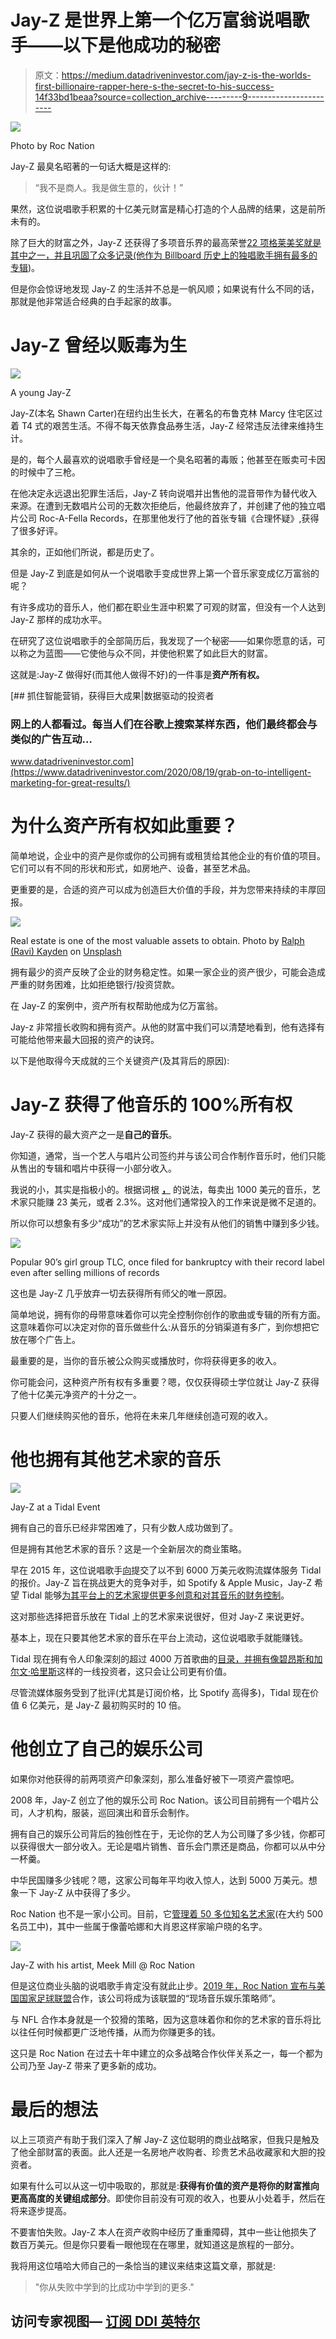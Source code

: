 # Jay-Z 是世界上第一个亿万富翁说唱歌手——以下是他成功的秘密

> 原文：<https://medium.datadriveninvestor.com/jay-z-is-the-worlds-first-billionaire-rapper-here-s-the-secret-to-his-success-14f33bd1beaa?source=collection_archive---------9----------------------->

![](img/55ccb317cc7503803eb25d575d7d6f8c.png)

Photo by Roc Nation

Jay-Z 最臭名昭著的一句话大概是这样的:

> “我不是商人。我是做生意的，伙计！”

果然，这位说唱歌手积累的十亿美元财富是精心打造的个人品牌的结果，这是前所未有的。

除了巨大的财富之外，Jay-Z 还获得了多项音乐界的最高荣誉[22 项格莱美奖就是其中之一，并且巩固了众多记录(他作为 Billboard 历史上的独唱歌手拥有最多的专辑](https://en.wikipedia.org/wiki/Jay-Z#Music_career))。

但是你会惊讶地发现 Jay-Z 的生活并不总是一帆风顺；如果说有什么不同的话，那就是他非常适合经典的白手起家的故事。

# **Jay-Z 曾经以贩毒为生**

![](img/c6c47bce8c1d82a2b4b2589d493a1e01.png)

A young Jay-Z

Jay-Z(本名 Shawn Carter)在纽约出生长大，在著名的布鲁克林 Marcy 住宅区过着 T4 式的艰苦生活。不得不每天依靠食品券生活，Jay-Z 经常违反法律来维持生计。

是的，每个人最喜欢的说唱歌手曾经是一个臭名昭著的毒贩；他甚至在贩卖可卡因的时候中了三枪。

在他决定永远退出犯罪生活后，Jay-Z 转向说唱并出售他的混音带作为替代收入来源。在遭到无数唱片公司的无数次拒绝后，他最终放弃了，并创建了他的独立唱片公司 Roc-A-Fella Records，在那里他发行了他的首张专辑《合理怀疑》,获得了很多好评。

其余的，正如他们所说，都是历史了。

但是 Jay-Z 到底是如何从一个说唱歌手变成世界上第一个音乐家变成亿万富翁的呢？

有许多成功的音乐人，他们都在职业生涯中积累了可观的财富，但没有一个人达到 Jay-Z 那样的成功水平。

在研究了这位说唱歌手的全部简历后，我发现了一个秘密——如果你愿意的话，可以称之为蓝图——它使他与众不同，并使他积累了如此巨大的财富。

这就是:Jay-Z 做得好(而其他人做得不好)的一件事是**资产所有权。**

[](https://www.datadriveninvestor.com/2020/08/19/grab-on-to-intelligent-marketing-for-great-results/) [## 抓住智能营销，获得巨大成果|数据驱动的投资者

### 网上的人都看过。每当人们在谷歌上搜索某样东西，他们最终都会与类似的广告互动…

www.datadriveninvestor.com](https://www.datadriveninvestor.com/2020/08/19/grab-on-to-intelligent-marketing-for-great-results/) 

# **为什么资产所有权如此重要？**

简单地说，企业中的资产是你或你的公司拥有或租赁给其他企业的有价值的项目。它们可以有不同的形状和形式，如房地产、设备，甚至艺术品。

更重要的是，合适的资产可以成为创造巨大价值的手段，并为您带来持续的丰厚回报。

![](img/0868433dc25234b90a7f3ae6336718b5.png)

Real estate is one of the most valuable assets to obtain. Photo by [Ralph (Ravi) Kayden](https://unsplash.com/@ralphkayden?utm_source=medium&utm_medium=referral) on [Unsplash](https://unsplash.com?utm_source=medium&utm_medium=referral)

拥有最少的资产反映了企业的财务稳定性。如果一家企业的资产很少，可能会造成严重的财务困难，比如拒绝银行/投资贷款。

在 Jay-Z 的案例中，资产所有权帮助他成为亿万富翁。

Jay-z 非常擅长收购和拥有资产。从他的财富中我们可以清楚地看到，他有选择有可能给他带来最大回报的资产的诀窍。

以下是他取得今天成就的三个关键资产(及其背后的原因):

# **Jay-Z 获得了他音乐的 100%所有权**

Jay-Z 获得的最大资产之一是**自己的音乐**。

你知道，通常，当一个艺人与唱片公司签约并与该公司合作制作音乐时，他们只能从售出的专辑和唱片中获得一小部分收入。

我说的小，其实是指极小的。根据词根 [**，**](https://www.theroot.com/the-music-industrys-funny-money-1790880088) 的说法，每卖出 1000 美元的音乐，艺术家只能赚 23 美元，或者 2.3%。这对他们通常投入的工作来说是微不足道的。

所以你可以想象有多少“成功”的艺术家实际上并没有从他们的销售中赚到多少钱。

![](img/5d530a7e12c360a493fb8605efd7a323.png)

Popular 90’s girl group TLC, once filed for bankruptcy with their record label even after selling millions of records

这也是 Jay-Z 几乎放弃一切去获得所有师父的唯一原因。

简单地说，拥有你的母带意味着你可以完全控制你创作的歌曲或专辑的所有方面。这意味着你可以决定对你的音乐做些什么:从音乐的分销渠道有多广，到你想把它放在哪个广告上。

最重要的是，当你的音乐被公众购买或播放时，你将获得更多的收入。

你可能会问，这种资产所有权有多重要？嗯，仅仅获得硕士学位就让 Jay-Z 获得了他十亿美元净资产的十分之一。

只要人们继续购买他的音乐，他将在未来几年继续创造可观的收入。

# 他也拥有其他艺术家的音乐

![](img/2fd391566cb73c0a79e0669b5db9aac2.png)

Jay-Z at a Tidal Event

拥有自己的音乐已经非常困难了，只有少数人成功做到了。

但是拥有其他艺术家的音乐？这是一个全新层次的商业策略。

早在 2015 年，这位说唱歌手[向](http://mb.cision.com/Main/1052/9718782/340280.pdf)提交了以不到 6000 万美元收购流媒体服务 Tidal 的报价。Jay-Z 旨在挑战更大的竞争对手，如 Spotify & Apple Music，Jay-Z 希望 Tidal 能够[为其平台上的艺术家提供更多创意和对其音乐的财务控制](https://www.bbc.com/news/business-38725806#:~:text=Jay%20Z%20bought%20Tidal%20three,more%20control%20over%20their%20music.&text=As%20a%20result%20of%20the,access%20to%20exclusive%20Tidal%20content.)。

这对那些选择把音乐放在 Tidal 上的艺术家来说很好，但对 Jay-Z 来说更好。

基本上，现在只要其他艺术家的音乐在平台上流动，这位说唱歌手就能赚钱。

Tidal 现在拥有令人印象深刻的超过 4000 万首歌曲的[目录，并拥有像碧昂斯和加尔文·哈里斯](https://www.bbc.com/news/business-38725806#:~:text=Jay%20Z%20bought%20Tidal%20three,more%20control%20over%20their%20music.&text=As%20a%20result%20of%20the,access%20to%20exclusive%20Tidal%20content.)这样的一线投资者，这只会让公司更有价值。

尽管流媒体服务受到了批评(尤其是订阅价格，比 Spotify 高得多)，Tidal 现在价值 6 亿美元，是 Jay-Z 最初购买时的 10 倍。

# 他创立了自己的娱乐公司

如果你对他获得的前两项资产印象深刻，那么准备好被下一项资产震惊吧。

2008 年，Jay-Z 创立了他的娱乐公司 Roc Nation。该公司目前拥有一个唱片公司，人才机构，服装，巡回演出和音乐会制作。

拥有自己的娱乐公司背后的独创性在于，无论你的艺人为公司赚了多少钱，你都可以获得很大一部分收入。无论是唱片销售、音乐会门票还是商品，你都可以从中分一杯羹。

中华民国赚多少钱呢？嗯，这家公司每年平均收入惊人，达到 5000 万美元。想象一下 Jay-Z 从中获得了多少。

Roc Nation 也不是一家小公司。目前，它[管理着 50 多位知名艺术家](https://en.wikipedia.org/wiki/Roc_Nation)(在大约 500 名员工中)，其中一些属于像蕾哈娜和大肖恩这样家喻户晓的名字。

![](img/37d12665a8c52d14252f5a20271712ef.png)

Jay-Z with his artist, Meek Mill @ Roc Nation

但是这位商业头脑的说唱歌手肯定没有就此止步。[2019 年，Roc Nation 宣布与美国国家足球联盟](https://en.wikipedia.org/wiki/Roc_Nation)合作，该公司将成为该联盟的“现场音乐娱乐策略师”。

与 NFL 合作本身就是一个狡猾的策略，因为这意味着你和你的艺术家的音乐将比以往任何时候都更广泛地传播，从而为你赚更多的钱。

这只是 Roc Nation 在过去十年中建立的众多战略合作伙伴关系之一，每一个都为公司乃至 Jay-Z 带来了更多新的成功。

# **最后的想法**

以上三项资产有助于我们深入了解 Jay-Z 这位聪明的商业战略家，但我只是触及了他全部财富的表面。此人还是一名房地产收购者、珍贵艺术品收藏家和大胆的投资者。

如果有什么可以从这一切中吸取的，那就是:**获得有价值的资产是将你的财富推向更高高度的关键组成部分**。即使你目前没有可观的收入，也要从小处着手，然后在将来逐步提高。

不要害怕失败。Jay-Z 本人在资产收购中经历了重重障碍，其中一些让他损失了数百万美元。但是你只要看一眼他现在在哪里，就知道这是旅程的一部分。

我将用这位嘻哈大师自己的一条恰当的建议来结束这篇文章，那就是:

> "你从失败中学到的比成功中学到的更多."

## 访问专家视图— [订阅 DDI 英特尔](https://datadriveninvestor.com/ddi-intel)